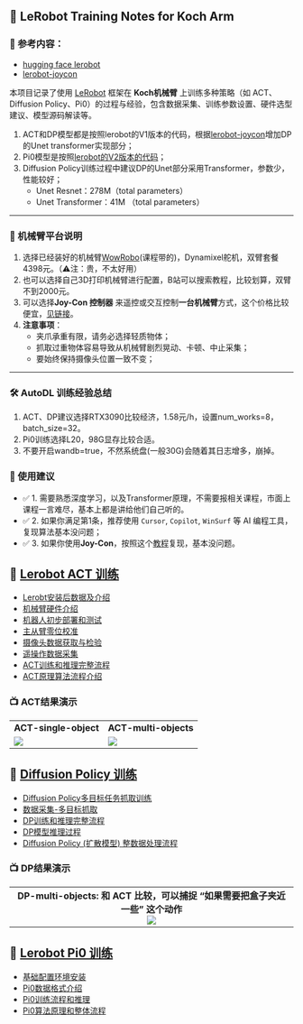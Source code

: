 ## 🦾 LeRobot Training Notes for Koch Arm

### 📁 参考内容：

- [hugging face lerobot](https://github.com/huggingface/lerobot)
- [lerobot-joycon](https://github.com/box2ai-robotics/lerobot-joycon)

本项目记录了使用 [LeRobot](https://github.com/huggingface/lerobot) 框架在 **Koch机械臂** 上训练多种策略（如 ACT、Diffusion Policy、Pi0）的过程与经验，包含数据采集、训练参数设置、硬件选型建议、模型源码解读等。

1. ACT和DP模型都是按照lerobot的V1版本的代码，根据[lerobot-joycon](https://github.com/box2ai-robotics/lerobot-joycon)增加DP的Unet transformer实现部分；
2. Pi0模型是按照[lerobot的V2版本的代码](https://github.com/huggingface/lerobot)；
3. Diffusion Policy训练过程中建议DP的Unet部分采用Transformer，参数少，性能较好；
   - Unet Resnet：278M（total parameters）
   - Unet Transformer：41M （total parameters）

---

### 🧩 机械臂平台说明

1. 选择已经装好的机械臂[WowRobo](https://wowrobo.com/tutorial)(课程带的)，Dynamixel舵机，双臂套餐4398元。（⚠️注：贵，不太好用）
2. 也可以选择自己3D打印机械臂进行配置，B站可以搜索教程，比较划算，双臂不到2000元。
3. 可以选择**Joy-Con 控制器** 来遥控或交互控制**一台机械臂**方式，这个价格比较便宜，[见链接](https://github.com/box2ai-robotics/lerobot-joycon)。
4. **注意事项**：
   - 夹爪承重有限，请务必选择轻质物体；
   - 抓取过重物体容易导致从机械臂剧烈晃动、卡顿、中止采集；
   - 要始终保持摄像头位置一致不变；

---

### 🛠 AutoDL 训练经验总结

1. ACT、DP建议选择RTX3090比较经济，1.58元/h，设置num_works=8，batch_size=32。
2. Pi0训练选择L20，98G显存比较合适。
3. 不要开启wandb=true，不然系统盘(一般30G)会随着其日志增多，崩掉。

### 📎 使用建议

- ✅ 1. 需要熟悉深度学习，以及Transformer原理，不需要报相关课程，市面上课程一言难尽，基本上都是讲给他们自己听的。
- ✅ 2. 如果你满足第1条，推荐使用 `Cursor`, `Copilot`, `WinSurf` 等 AI 编程工具，复现算法基本没问题；
- ✅ 3. 如果你使用**Joy-Con**，按照这个[教程](https://github.com/box2ai-robotics/lerobot-joycon)复现，基本没问题。

## 📄 [Lerobot ACT 训练](lerobot-koch-ACT.md)

- [Lerobt安装后数据及介绍](lerobot-koch-ACT.md#lerobt安装后数据及介绍)
- [机械臂硬件介绍](lerobot-koch-ACT.md#机械臂硬件介绍)
- [机器人初步部署和测试](lerobot-koch-ACT.md#机器人初步部署和测试)
- [主从臂零位校准](lerobot-koch-ACT.md#主从臂零位校准)
- [摄像头数据获取与检验](lerobot-koch-ACT.md#摄像头数据获取与检验)
- [遥操作数据采集](lerobot-koch-ACT.md#遥操作数据采集)
- [ACT训练和推理完整流程](lerobot-koch-ACT.md#act训练和推理完整流程)
- [ACT原理算法流程介绍](lerobot-koch-ACT.md#act原理算法流程介绍)

### 📺 ACT结果演示

<table>
  <tr>
    <td><strong>ACT-single-object</strong></td>
    <td><strong>ACT-multi-objects</strong></td>
  </tr>
  <tr>
    <td><img src="assets/single_object_ACT-ezgif.com-optimize.gif"/></td>
    <td><img src="assets/multi_obj_ACT-ezgif.com-optimize.gif"/></td>
  </tr>
</table>



## 📄 [Diffusion Policy 训练](lerobot-koch-DP.md)

- [Diffusion Policy多目标任务抓取训练](lerobot-koch-DP.md#diffusion-policy多目标任务抓取训练)
- [数据采集-多目标抓取](lerobot-koch-DP.md#数据采集-多目标抓取)
- [DP训练和推理完整流程](lerobot-koch-DP.md#dp训练和推理完整流程)
- [DP模型推理过程](lerobot-koch-DP.md#dp模型推理过程)
- [Diffusion Policy (扩散模型) 整数据处理流程](lerobot-koch-DP.md#diffusion-policy-扩散模型-整数据处理流程)

### 📺 DP结果演示

<table>
  <tr>
    <td style="text-align: center;">
      <strong>DP-multi-objects: 和 ACT 比较，可以捕捉 “如果需要把盒子夹近一些” 这个动作</strong><br>
      <img src="assets/multi_obj_DP-ezgif.com-optimize.gif" />
    </td>
  </tr>
</table>




## 📄 [Lerobot Pi0 训练](lerobot-koch-Pi.md)

- [基础配置环境安装](lerobot-koch-Pi0.md#基础配置环境安装)
- [Pi0数据格式介绍](lerobot-koch-Pi0.md#pi0数据格式介绍)
- [Pi0训练流程和推理](lerobot-koch-Pi0.md#pi0训练流程和推理)
- [Pi0算法原理和整体流程](lerobot-koch-Pi0.md#pi0算法原理和整体流程)
